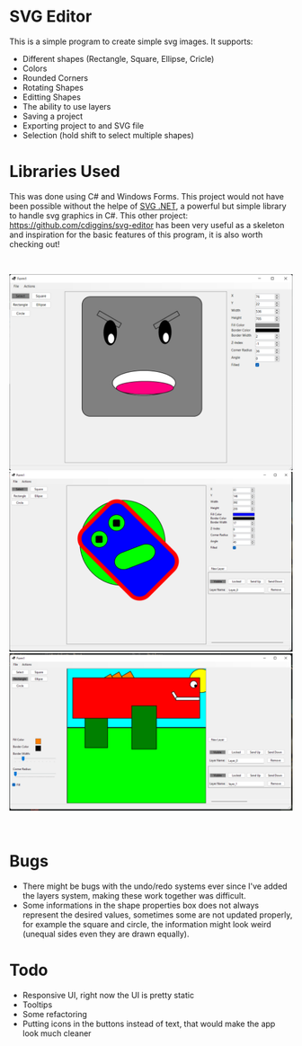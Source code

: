 # SVG Editor
This is a simple program to create simple svg images. It supports:
  - Different shapes (Rectangle, Square, Ellipse, Cricle)
  - Colors
  - Rounded Corners
  - Rotating Shapes
  - Editting Shapes
  - The ability to use layers
  - Saving a project
  - Exporting project to and SVG file
  - Selection (hold shift to select multiple shapes)

# Libraries Used
This was done using C# and Windows Forms. This project would not have been possible without the helpe of <a href="https://github.com/svg-net/SVG">SVG .NET</a>,
a powerful but simple library to handle svg graphics in C#. This other project: <a href="https://github.com/cdiggins/svg-editor">https://github.com/cdiggins/svg-editor</a> has been very useful as a skeleton and inspiration for the basic features of this program, it is also worth checking out!

<br>

![Screenshot1](Images/Screenshot1.png)
![Screenshot1](Images/Screenshot2.png)
![Screenshot1](Images/Screenshot3.png)

<br>

# Bugs
  - There might be bugs with the undo/redo systems ever since I've added the layers system, making these work together was difficult.
  - Some informations in the shape properties box does not always represent the desired values, sometimes some are not updated properly, for example the square and circle, the information might look weird (unequal sides even they are drawn equally). 
  
# Todo
  - Responsive UI, right now the UI is pretty static
  - Tooltips
  - Some refactoring
  - Putting icons in the buttons instead of text, that would make the app look much cleaner
